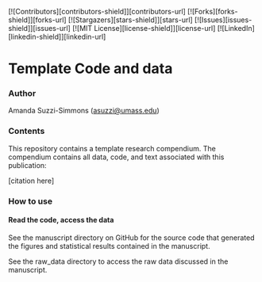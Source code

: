 [![Contributors][contributors-shield]][contributors-url]
[![Forks][forks-shield]][forks-url]
[![Stargazers][stars-shield]][stars-url]
[![Issues][issues-shield]][issues-url]
[![MIT License][license-shield]][license-url]
[![LinkedIn][linkedin-shield]][linkedin-url]

# Template Code and data 

### Author

Amanda Suzzi-Simmons (<asuzzi@umass.edu>)


### Contents

This repository contains a template research compendium. The compendium contains all data, code, and text associated with this publication:

[citation here]

### How to use

#### Read the code, access the data

See the manuscript directory on GitHub for the source code that generated the figures and statistical results contained in the manuscript.

See the raw_data directory to access the raw data discussed in the manuscript.
